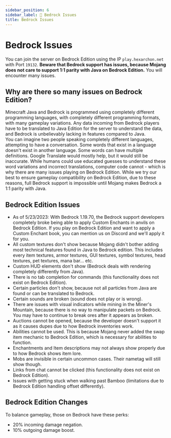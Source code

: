 ```yaml
---
sidebar_position: 6
sidebar_label: 📱 Bedrock Issues
title: Bedrock Issues
---
```


# Bedrock Issues
You can join the server on Bedrock Edition using the IP `play.hexarchon.net` with Port `19132`. **Beware that Bedrock support has issues, because Mojang does not care to support 1:1 parity with Java on Bedrock Edition.** You will encounter many issues.

## Why are there so many issues on Bedrock Edition?
Minecraft Java and Bedrock is programmed using completely different programming languages, with completely different programming formats, with many gameplay variations. Any data incoming from Bedrock players have to be translated to Java Edition for the server to understand the data, and Bedrock is unbelievably lacking in features compared to Java.
 <br />
You can imagine two people speaking completely different languages, attempting to have a conversation. Some words that exist in a language doesn't exist in another language. Some words can have multiple definitions. Google Translate would mostly help, but it would still be inaccurate. While humans could use educated guesses to understand these word variations and incorrect translations, computer code cannot - which is why there are many issues playing on Bedrock Edition. While we try our best to ensure gameplay compatibility on Bedrock Edition, due to these reasons, full Bedrock support is impossible until Mojang makes Bedrock a 1:1 parity with Java. <br />

## Bedrock Edition Issues
* As of 5/23/2023: With Bedrock 1.19.70, the Bedrock support developers completely broke being able to apply Custom Enchants in anvils on Bedrock Edition. If you play on Bedrock Edition and want to apply a Custom Enchant book, you can mention us on Discord and we'll apply it for you.
* All custom textures don't show because Mojang didn't bother adding most technical features found in Java to Bedrock edition. This includes every item textures, armor textures, GUI textures, symbol textures, head textures, pet textures, mana bar... etc.
* Custom HUD elements don't show (Bedrock deals with rendering completely differently from Java).
* There is no tab completion for commands (this functionality does not exist on Bedrock Edition).
* Certain particles don't show, because not all particles from Java are found or can be translated to Bedrock.
* Certain sounds are broken (sound does not play or is wrong).
* There are issues with visual indicators while mining in the Miner's Mountain, because there is no way to manipulate packets on Bedrock. You may have to continue to break ores after it appears as broken.
* Auctions cannot be opened, because the developer doesn't support it as it causes dupes due to how Bedrock inventories work.
* Abilities cannot be used. This is because Mojang never added the swap item mechanic to Bedrock Edition, which is necessary for abilities to function.
* Enchantments and Item descriptions may not always show properly due to how Bedrock shows item lore.
* Mobs are invisible in certain uncommon cases. Their nametag will still show though.
* Links from chat cannot be clicked (this functionality does not exist on Bedrock Edition).
* Issues with getting stuck when walking past Bamboo (limitations due to Bedrock Edition handling offset differently).

## Bedrock Edition Changes
To balance gameplay, those on Bedrock have these perks:
- 20% incoming damage negation.
- 10% outgoing damage boost.